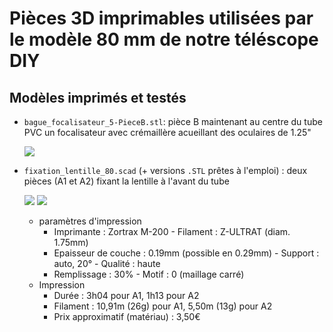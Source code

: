 # Pièces 3D imprimables utilisées par le modèle 80 mm de notre téléscope DIY

## Modèles imprimés et testés

* `bague_focalisateur_5-PieceB.stl`: pièce B maintenant au centre du tube PVC un focalisateur avec crémaillère acueillant des oculaires de 1.25"

  ![](Piece_3D_maintien_focalisateur/bague_focalisateur_5-PieceB.png)
  
* `fixation_lentille_80.scad` (+ versions `.STL` prêtes à l'emploi) : deux pièces (A1 et A2) fixant la lentille à l'avant du tube

  ![](Pieces_3D_maintien_lentille/fixation_lentille_80-PieceA2.png)
  ![](Pieces_3D_maintien_lentille/fixation_lentille_80-PieceA1.png)
  
  * paramètres d'impression
      * Imprimante : Zortrax M-200 - Filament : Z-ULTRAT (diam. 1.75mm)
      * Epaisseur de couche : 0.19mm (possible en 0.29mm) - Support : auto, 20° - Qualité : haute
      * Remplissage : 30% - Motif : 0 (maillage carré)
  * Impression
      * Durée : 3h04 pour A1, 1h13 pour A2
      * Filament : 10,91m (26g) pour A1, 5,50m (13g) pour A2
      * Prix approximatif (matériau) : 3,50€

